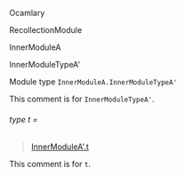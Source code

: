 Ocamlary

RecollectionModule

InnerModuleA

InnerModuleTypeA'

Module type `InnerModuleA.InnerModuleTypeA'`

This comment is for `InnerModuleTypeA'`.

<a id="type-t"></a>

###### type t =

> [InnerModuleA'.t](Ocamlary.module-type-RecollectionModule.InnerModuleA.InnerModuleA'.md#type-t)

This comment is for `t`.
